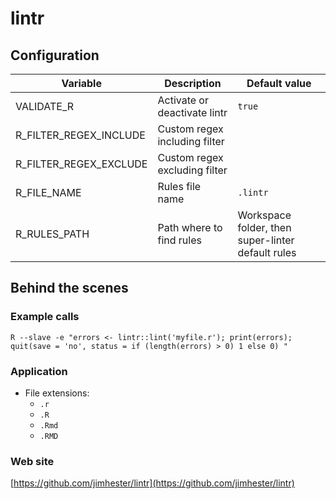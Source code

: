 <!-- Generated by .automation/build.py, please do not update manually -->
# lintr

## Configuration

| Variable | Description | Default value |
| ----------------- | -------------- | -------------- |
| VALIDATE_R | Activate or deactivate lintr | `true` |
| R_FILTER_REGEX_INCLUDE | Custom regex including filter |  |
| R_FILTER_REGEX_EXCLUDE | Custom regex excluding filter |  |
| R_FILE_NAME | Rules file name | `.lintr` |
| R_RULES_PATH | Path where to find rules | Workspace folder, then super-linter default rules |

## Behind the scenes

### Example calls

```shell
R --slave -e "errors <- lintr::lint('myfile.r'); print(errors); quit(save = 'no', status = if (length(errors) > 0) 1 else 0) "
```

### Application

- File extensions:
  - `.r`
  - `.R`
  - `.Rmd`
  - `.RMD`

### Web site

[https://github.com/jimhester/lintr](https://github.com/jimhester/lintr)
